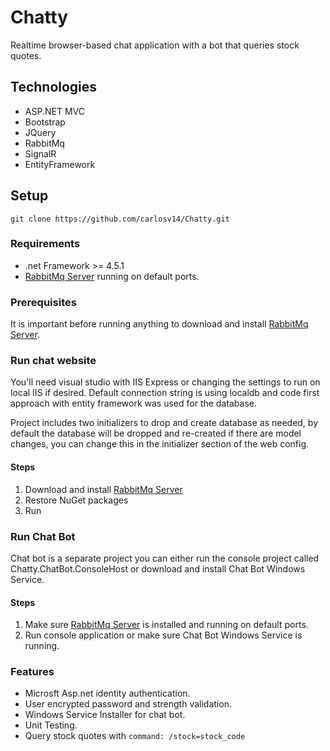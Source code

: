 # Chatty
Realtime browser-based chat application with a bot that queries stock quotes.

## Technologies
* ASP.NET MVC
* Bootstrap
* JQuery
* RabbitMq
* SignalR
* EntityFramework

## Setup
`git clone https://github.com/carlosv14/Chatty.git`

### Requirements
* .net Framework >= 4.5.1
* [RabbitMq Server](https://www.rabbitmq.com/download.html) running on default ports.

### Prerequisites
It is important before running anything to download and install [RabbitMq Server](https://www.rabbitmq.com/download.html).

### Run chat website
You'll need visual studio with IIS Express or changing the settings to run on local IIS if desired. Default connection string is using localdb and code first approach with entity framework was used for the database. 

Project includes two initializers to drop and create database as needed, by default the database will be dropped and re-created if there are model changes, you can change this in the initializer section of the web config.

#### Steps
1) Download and install [RabbitMq Server](https://www.rabbitmq.com/download.html)
2) Restore NuGet packages
3) Run

### Run Chat Bot
Chat bot is a separate project you can either run the console project called Chatty.ChatBot.ConsoleHost or download and install Chat Bot Windows Service.

#### Steps
1) Make sure [RabbitMq Server](https://www.rabbitmq.com/download.html) is installed and running on default ports.
2) Run console application or make sure Chat Bot Windows Service is running.

### Features
* Microsft Asp.net identity authentication.
* User encrypted password and strength validation.
* Windows Service Installer for chat bot.
* Unit Testing.
* Query stock quotes with `command: /stock=stock_code`

